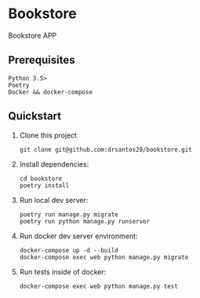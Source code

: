 # Bookstore

Bookstore APP 

## Prerequisites

```
Python 3.5>
Poetry
Docker && docker-compose

```

## Quickstart

1. Clone this project

   ```shell
   git clone git@github.com:drsantos20/bookstore.git
   ```

2. Install dependencies:

   ```shell
   cd bookstore
   poetry install
   ```

3. Run local dev server:

   ```shell
   poetry run manage.py migrate
   poetry run python manage.py runserver
   ```
   
4. Run docker dev server environment:

   ```shell
   docker-compose up -d --build 
   docker-compose exec web python manage.py migrate
   ```

5. Run tests inside of docker:

   ```shell
   docker-compose exec web python manage.py test
   ```


